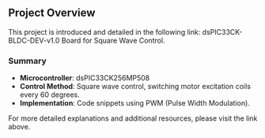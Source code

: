 ## Project Overview

This project is introduced and detailed in the following link: dsPIC33CK-BLDC-DEV-v1.0 Board for Square Wave Control.

### Summary
- **Microcontroller**: dsPIC33CK256MP508
- **Control Method**: Square wave control, switching motor excitation coils every 60 degrees.
- **Implementation**: Code snippets using PWM (Pulse Width Modulation).

For more detailed explanations and additional resources, please visit the link above.
